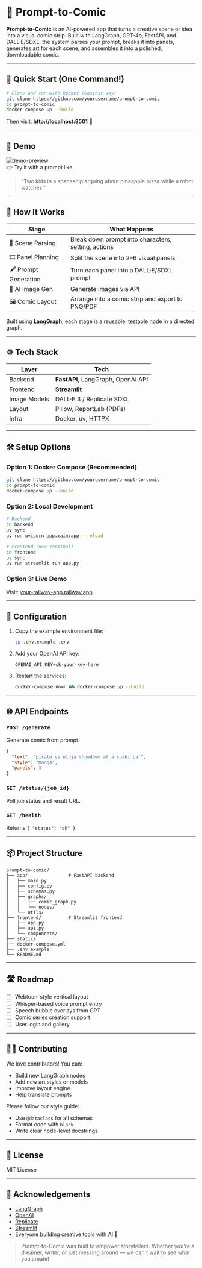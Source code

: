 # 🎨 Prompt-to-Comic

**Prompt-to-Comic** is an AI-powered app that turns a creative scene or idea into a visual comic strip. Built with LangGraph, GPT-4o, FastAPI, and DALL·E/SDXL, the system parses your prompt, breaks it into panels, generates art for each scene, and assembles it into a polished, downloadable comic.

---

## 🚀 Quick Start (One Command!)

```bash
# Clone and run with Docker (easiest way)
git clone https://github.com/yourusername/prompt-to-comic
cd prompt-to-comic
docker-compose up --build
```

Then visit: **http://localhost:8501** 🎉

---

## 📸 Demo
![demo-preview](static/demo.gif)  
👉 Try it with a prompt like:

> "Two kids in a spaceship arguing about pineapple pizza while a robot watches."

---

## 🧠 How It Works

| Stage | What Happens |
|-------|---------------|
| 🧾 Scene Parsing | Break down prompt into characters, setting, actions |
| 🎞️ Panel Planning | Split the scene into 2–6 visual panels |
| 🖋️ Prompt Generation | Turn each panel into a DALL·E/SDXL prompt |
| 🧠 AI Image Gen | Generate images via API |
| 🖼️ Comic Layout | Arrange into a comic strip and export to PNG/PDF |

Built using **LangGraph**, each stage is a reusable, testable node in a directed graph.

---

## ⚙️ Tech Stack

| Layer        | Tech                                |
|--------------|-------------------------------------|
| Backend      | **FastAPI**, LangGraph, OpenAI API |
| Frontend     | **Streamlit**                       |
| Image Models | DALL·E 3 / Replicate SDXL           |
| Layout       | Pillow, ReportLab (PDFs)            |
| Infra        | Docker, uv, HTTPX                   |

---

## 🛠️ Setup Options

### Option 1: Docker Compose (Recommended)
```bash
git clone https://github.com/yourusername/prompt-to-comic
cd prompt-to-comic
docker-compose up --build
```

### Option 2: Local Development
```bash
# Backend
cd backend
uv sync
uv run uvicorn app.main:app --reload

# Frontend (new terminal)
cd frontend  
uv sync
uv run streamlit run app.py
```

### Option 3: Live Demo
Visit: [your-railway-app.railway.app](https://your-railway-app.railway.app)

---

## 🔧 Configuration

1. Copy the example environment file:
   ```bash
   cp .env.example .env
   ```

2. Add your OpenAI API key:
   ```env
   OPENAI_API_KEY=sk-your-key-here
   ```

3. Restart the services:
   ```bash
   docker-compose down && docker-compose up --build
   ```

---

## 🌐 API Endpoints

### `POST /generate`
Generate comic from prompt.
```json
{
  "text": "pirate vs ninja showdown at a sushi bar",
  "style": "Manga",
  "panels": 3
}
```

### `GET /status/{job_id}`
Poll job status and result URL.

### `GET /health`
Returns `{ "status": "ok" }`

---

## 📦 Project Structure
```
prompt-to-comic/
├── app/               # FastAPI backend
│   ├── main.py
│   ├── config.py
│   ├── schemas.py
│   ├── graphs/
│   │   ├── comic_graph.py
│   │   └── nodes/
│   └── utils/
├── frontend/          # Streamlit frontend
│   ├── app.py
│   ├── api.py
│   └── components/
├── static/
├── docker-compose.yml
├── .env.example
└── README.md
```

---

## 🛣️ Roadmap
- [ ] Webtoon-style vertical layout
- [ ] Whisper-based voice prompt entry
- [ ] Speech bubble overlays from GPT
- [ ] Comic series creation support
- [ ] User login and gallery

---

## 👨‍💻 Contributing
We love contributors! You can:
- Build new LangGraph nodes
- Add new art styles or models
- Improve layout engine
- Help translate prompts

Please follow our style guide:
- Use `@dataclass` for all schemas
- Format code with `black`
- Write clear node-level docstrings

---

## 📜 License
MIT License

---

## 🙏 Acknowledgements
- [LangGraph](https://github.com/langchain-ai/langgraph)
- [OpenAI](https://openai.com)
- [Replicate](https://replicate.com)
- [Streamlit](https://streamlit.io)
- Everyone building creative tools with AI 💛

> Prompt-to-Comic was built to empower storytellers. Whether you're a dreamer, writer, or just messing around — we can't wait to see what you create!
